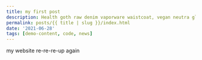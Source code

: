```yaml
---
title: my first post
description: Health goth raw denim vaporware waistcoat, vegan neutra glossier. Cronut chartreuse tbh meh schlitz. Snackwave lumbersexual pinterest narwhal.
permalink: posts/{{ title | slug }}/index.html
date: '2021-06-28'
tags: [demo-content, code, news]
---
```


my website re-re-re-up again
